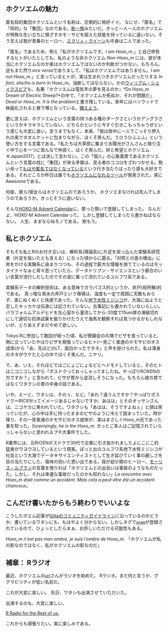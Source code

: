 
## ホクソエムの魅力
匿名知的集団ホクソエムという名称は、圧倒的に格好イイ。
なにせ、「匿名」で「知的」な「集団」なのである。[影一族](https://mangapedia.com/%E5%BD%B1%E4%B8%80%E6%97%8F-zq1of7qrv)みたいだ。きっと一人一人のホクソエムが特殊な生い立ちに根ざすホモ・サピを超えた技能を持っているに違いない。そう言えば我が青春のヒーロー、[エラリィ・クイーン](https://ja.wikipedia.org/wiki/%E3%82%A8%E3%83%A9%E3%83%AA%E3%83%BC%E3%83%BB%E3%82%AF%E3%82%A4%E3%83%BC%E3%83%B3)も中身は二人であった。

「匿名」であるため、例え「私がホクソエムです。*I am Hoxo_m.*」と自己申告するヒトがいたとしても、私のような非ホクソエム *Non-Hoxo_m* には、彼が本当にホクソエムなのか実はホクソエムではないのか判断がつかない。もちろん、逆もまた然り*vice versa*でありまして、「私はホクソエムではありません。*I am not Hoxo_m.*」と言っているヒトが、実は生まれつきホクソエムだったりする *In fact, she/he is born in Hoxo_m*。油断してはならない。かの[ウィリアム・シェイクスピア](https://ja.wikipedia.org/wiki/%E3%82%A6%E3%82%A3%E3%83%AA%E3%82%A2%E3%83%A0%E3%83%BB%E3%82%B7%E3%82%A7%E3%82%A4%E3%82%AF%E3%82%B9%E3%83%94%E3%82%A2)も、名著『ホクソエムは電気羊の夢を見るのか』*Do Hoxo_m Dream of Electric Sheep?*の中で、「ホクソエムか死ぬか、それが問題だ」*Dead or Hoxo_m. It is the problem*と書き残している。来年にはハリウッドで映画化されると巷で噂となっている。[備えよう](http://wikiwiki.jp/njslyr/?%A5%D8%A5%C3%A5%BA%A5%B9%A5%E9%A5%F3%A5%B0%A1%CA%A4%A2%B9%D4%A1%C1%A4%CA%B9%D4%A1%CB#af94d85d)。

更に言えば、ホクソエムという言葉の持つある種のダークさというかアングラさというかキラキラしていない、どちらかというと今すぐ引きこもっちゃうぜという感じも大変に良い。言うまでもなく、本来、「彼は夜中に一人でこっそり押入れの奥でタオルケットに包まりながら、ほくそ笑んだ。うひうひふふふ」という使い方をする言葉である。「私たちは大草原に集まり太陽光がさんさんと降り注ぐ中で心を一つに皆んなで仲良く、ほくそ笑んだ。絆と希望とホクソエム☆Japan2017」とは決して言わない。この「個人」の心象風景であるホクソエムという言葉の枕に「集団」が来る矛盾は、見る者のココロをざわつかせる。勢い余って[もはや匿名ではなくなっている](http://hoxo-m.com/)という行き当たりばったり感も大好きである。それどころか昨日は誰でも[ホクソエムになれるツール](http://ksmzn.hatenablog.com/entry/hoxom-card)が発表された。実にAwesomeである。



何故、彼ら/彼女らはホクソエムのであろうか。
ホクソエまなければ死んでしまうのであろうか。きっとそうに違いない。

そんな[HOXO-M Advent Calendar](https://qiita.com/advent-calendar/2017/hoxo-m)に、酔った勢いで登録してしまった。
なんだよ、HOXO-M Advent Calendarって。
しかし登録してしまったら書かねばならない。
人生、ままならぬモノである。
飲もう。

## 私とホクソエム
そもそも私とRのお付き合いは、解析系(理論系)に片足を突っ込んだ実験系研究者（片足を抜いたとも言える）になった頃からに遡る。「対照との差の検出」に命をかける実験系に染まりつつも、その過程で膨大な情報を捨てているのはモッタイナイなぁと常々思っていたら、データドリブン・サイエンスという都合のいい言葉が流行しだしたのでその波に乗って流れているユルフワ系である。

実験系データの解析技術は、ある意味でガラパゴス的というか、井戸(局所解)的である。
真っ暗な真水の井戸という環境は、温度も一定で周囲に天敵もおらず、実にぬくぬくと快適であった。そんな[地下水性ミジンコ](https://www.ds-j.com/nature/science/plankton/webpdf/126-127.pdf)が、大海に出ようと志したキッカケは伝承には記されていない。古事記にも書かれていないらしい。パラフォルムアルデヒドを左心室から灌流してから-20度で15um厚の凍結切片にして適切な抗体試薬を振りかけたうえで海馬を観察すれば見つかるかもしれないが、とりあえずまだやめて欲しい。

Tokyo.Rに参加して数回が経った頃、私が懇親会の片隅でピザを食っていると、側に立っていたやはりピザを頬張っているヒト(一見ごく普通のホモサピのオス成体)から「あ、先ほどのLT、面白かったですネ」と声を掛けられた。私は渾身のネタがウケたと心の中でほくそ笑んだ。ニヤリ。

で、あ、いえ、それほどではごにょごにょなどとヘドモドしていると、そのヒトはニコニコしながら「ポスドクっておっしゃってましたね。やっぱりR○KENの方ですか？」と言われて、ピザが胃から逆流しそうになった。もちろん彼の胃ではなくワタクシの胃の中身の話である。

いや、えーと、ワタシは、そのぅ、など。「あれ？違うんですか？やっぱりポスドク＝RI○ENってイメージあるじゃないですか、あはは」とそのオッサンさんは、ニコヤカに笑われていた。ワタクシも「あはは、そうですよねぇ」と顔は笑っていたが、心の中は手に持ったままのピザのように冷えて固まっていた。時が降り、その一見普通のホモサピのオス成体が、実はまさしくHoxo_m氏であった事を知った。*Surprisingly, he is the Hoxo_m.* きっとご本人はご記憶されていらっしゃらないと思われるプチ大事件でした。

R業界には、元RI○ENポスドクで30代で企業に引き抜かれましたよにこにこ的猛者がウヨウヨしているという現実。ぽっと出のユルフワ系地下水性ミジンコが社会という大海でデータ☆サイエンティストとして生き延びていく事の厳しさを目の当たりにした、塩味の効いた思い出である。我が幼少期のヒーロー、[モーリス・ルブラン](https://ja.wikipedia.org/wiki/%E3%83%A2%E3%83%BC%E3%83%AA%E3%82%B9%E3%83%BB%E3%83%AB%E3%83%96%E3%83%A9%E3%83%B3)の言葉を借りれば「ホクソエムとの出会いは事故のようなものだった。しかし、それは幸運な事故だったのかも知れない」*La rencontre avec Hoxo_m était comme un accident. Mais cela a peut-être été un accident chanceux*。

## こんだけ書いたからもう終わりでいいよな
こうしたポエム記事が[Qiitaのコミュニティガイドライン](http://blog.qiita.com/post/160423117339/communityguideline)に沿っているのかどうか、書いているワタシにも、もはやよく分からない。しかしタグで[`poem`](https://qiita.com/tags/poem)が登録されているので、ひょっとしたらまぁ、お許しいただける可能性もある。


*Hoxo_m n'est pas mon ombre, je suis l'ombre de Hoxo_m.*
「ホクソエムが私の影なのではなく、私がホクソエムの影なのだ」

## 補章： Rラジオ
最近、ホクソエムの[uri](https://qiita.com/uri)さんがラジオを始めた。
Rラジオ。また何と言うか、ググラビリティが低い名前だ。

これが大変に楽しい。
先日、ワタシも出演させていただいた。

出演するのも、大変に楽しい。

[R Radio for the Rest of us. ](https://rlangradio.org/)

これからも頑張りたい。実に楽しみである。

